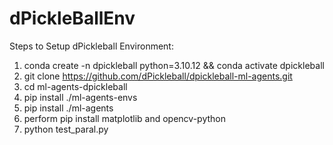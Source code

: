 # dPickleBallEnv

Steps to Setup dPickleball Environment:

1) conda create -n dpickleball python=3.10.12 && conda activate dpickleball
2) git clone https://github.com/dPickleball/dpickleball-ml-agents.git
3) cd ml-agents-dpickleball
4) pip install ./ml-agents-envs
5) pip install ./ml-agents
6) perform pip install matplotlib and opencv-python
7) python test_paral.py
